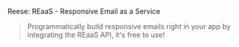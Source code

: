 Reese: REaaS - Responsive Email as a Service
> Programmatically build responsive emails right in your app by integrating the REaaS API, it's free to use!